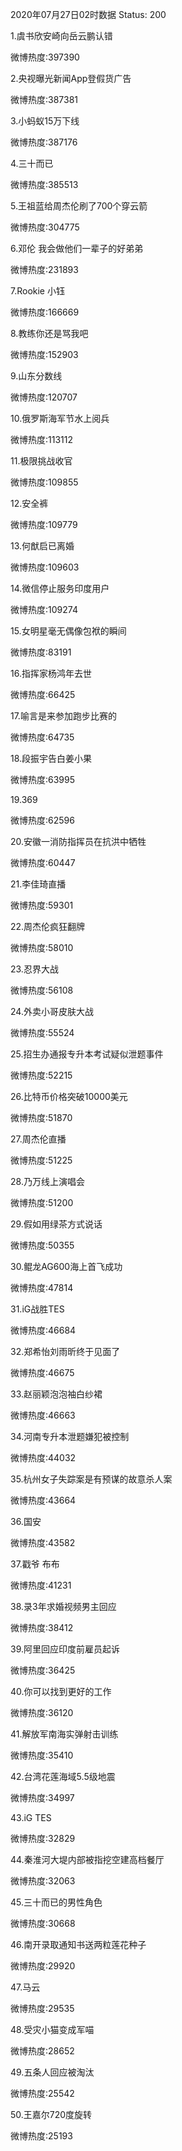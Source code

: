 2020年07月27日02时数据
Status: 200

1.虞书欣安崎向岳云鹏认错

微博热度:397390

2.央视曝光新闻App登假货广告

微博热度:387381

3.小蚂蚁15万下线

微博热度:387176

4.三十而已

微博热度:385513

5.王祖蓝给周杰伦刷了700个穿云箭

微博热度:304775

6.邓伦 我会做他们一辈子的好弟弟

微博热度:231893

7.Rookie 小钰

微博热度:166669

8.教练你还是骂我吧

微博热度:152903

9.山东分数线

微博热度:120707

10.俄罗斯海军节水上阅兵

微博热度:113112

11.极限挑战收官

微博热度:109855

12.安全裤

微博热度:109779

13.何猷启已离婚

微博热度:109603

14.微信停止服务印度用户

微博热度:109274

15.女明星毫无偶像包袱的瞬间

微博热度:83191

16.指挥家杨鸿年去世

微博热度:66425

17.喻言是来参加跑步比赛的

微博热度:64735

18.段振宇告白姜小果

微博热度:63995

19.369

微博热度:62596

20.安徽一消防指挥员在抗洪中牺牲

微博热度:60447

21.李佳琦直播

微博热度:59301

22.周杰伦疯狂翻牌

微博热度:58010

23.忍界大战

微博热度:56108

24.外卖小哥皮肤大战

微博热度:55524

25.招生办通报专升本考试疑似泄题事件

微博热度:52215

26.比特币价格突破10000美元

微博热度:51870

27.周杰伦直播

微博热度:51225

28.乃万线上演唱会

微博热度:51200

29.假如用绿茶方式说话

微博热度:50355

30.鲲龙AG600海上首飞成功

微博热度:47814

31.iG战胜TES

微博热度:46684

32.郑希怡刘雨昕终于见面了

微博热度:46675

33.赵丽颖泡泡袖白纱裙

微博热度:46663

34.河南专升本泄题嫌犯被控制

微博热度:44032

35.杭州女子失踪案是有预谋的故意杀人案

微博热度:43664

36.国安

微博热度:43582

37.戳爷 布布

微博热度:41231

38.录3年求婚视频男主回应

微博热度:38412

39.阿里回应印度前雇员起诉

微博热度:36425

40.你可以找到更好的工作

微博热度:36120

41.解放军南海实弹射击训练

微博热度:35410

42.台湾花莲海域5.5级地震

微博热度:34997

43.iG TES

微博热度:32829

44.秦淮河大堤内部被指挖空建高档餐厅

微博热度:32063

45.三十而已的男性角色

微博热度:30668

46.南开录取通知书送两粒莲花种子

微博热度:29920

47.马云

微博热度:29535

48.受灾小猫变成军喵

微博热度:28652

49.五条人回应被淘汰

微博热度:25542

50.王嘉尔720度旋转

微博热度:25193

